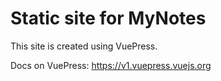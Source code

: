 # Static site for MyNotes

This site is created using VuePress.

Docs on VuePress:
https://v1.vuepress.vuejs.org
